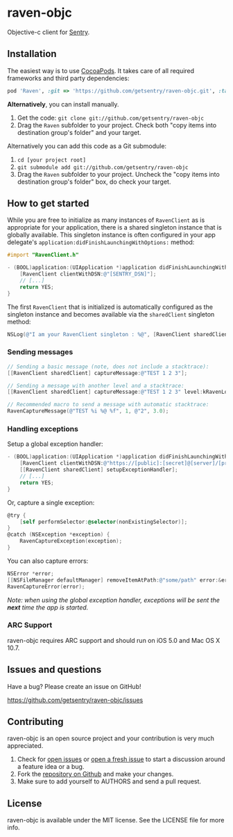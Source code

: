 # raven-objc

Objective-c client for [Sentry](https://www.getsentry.com/welcome/).


## Installation

The easiest way is to use [CocoaPods](http://cocoapods.org). It takes care of all required frameworks and third party dependencies:

```ruby
pod 'Raven', :git => 'https://github.com/getsentry/raven-objc.git', :tag => '0.5.0'
```

**Alternatively**, you can install manually.

1. Get the code: `git clone git://github.com/getsentry/raven-objc`
2. Drag the `Raven` subfolder to your project. Check both "copy items into destination group's folder" and your target.

Alternatively you can add this code as a Git submodule:

1. `cd [your project root]`
2. `git submodule add git://github.com/getsentry/raven-objc`
3. Drag the `Raven` subfolder to your project. Uncheck the "copy items into destination group's folder" box, do check your target.


## How to get started

While you are free to initialize as many instances of `RavenClient` as is appropriate for your application, there is a shared singleton instance that is globally available. This singleton instance is often configured in your app delegate's `application:didFinishLaunchingWithOptions:` method:

```objective-c
#import "RavenClient.h"

- (BOOL)application:(UIApplication *)application didFinishLaunchingWithOptions:(NSDictionary *)launchOptions {
    [RavenClient clientWithDSN:@"[SENTRY_DSN]"];
    // [...]
    return YES;
}
```
The first `RavenClient` that is initialized is automatically configured as the singleton instance and becomes available via the `sharedClient` singleton method:

```objective-c
NSLog(@"I am your RavenClient singleton : %@", [RavenClient sharedClient]);
```

### Sending messages

```objective-c
// Sending a basic message (note, does not include a stacktrace):
[[RavenClient sharedClient] captureMessage:@"TEST 1 2 3"];

// Sending a message with another level and a stacktrace:
[[RavenClient sharedClient] captureMessage:@"TEST 1 2 3" level:kRavenLogLevelDebugInfo method:__FUNCTION__ file:__FILE__ line:__LINE__];

// Recommended macro to send a message with automatic stacktrace:
RavenCaptureMessage(@"TEST %i %@ %f", 1, @"2", 3.0);
```

### Handling exceptions

Setup a global exception handler:

```objective-c
- (BOOL)application:(UIApplication *)application didFinishLaunchingWithOptions:(NSDictionary *)launchOptions {
    [RavenClient clientWithDSN:@"https://[public]:[secret]@[server]/[project id]"];
    [[RavenClient sharedClient] setupExceptionHandler];
    // [...]
    return YES;
}
```

Or, capture a single exception:

```objective-c
@try {
    [self performSelector:@selector(nonExistingSelector)];
}
@catch (NSException *exception) {
    RavenCaptureException(exception);
}
```

You can also capture errors:

```objective-c
NSError *error;
[[NSFileManager defaultManager] removeItemAtPath:@"some/path" error:&error];
RavenCaptureError(error);
```

*Note: when using the global exception handler, exceptions will be sent the __next__ time the app is started.*

### ARC Support

raven-objc requires ARC support and should run on iOS 5.0 and Mac OS X 10.7.

## Issues and questions

Have a bug? Please create an issue on GitHub!

https://github.com/getsentry/raven-objc/issues


## Contributing

raven-objc is an open source project and your contribution is very much appreciated.

1. Check for [open issues](https://github.com/getsentry/raven-objc/issues) or [open a fresh issue](https://github.com/getsentry/raven-objc/issues/new) to start a discussion around a feature idea or a bug.
2. Fork the [repository on Github](https://github.com/getsentry/raven-objc) and make your changes.
3. Make sure to add yourself to AUTHORS and send a pull request.


## License

raven-objc is available under the MIT license. See the LICENSE file for more info.
